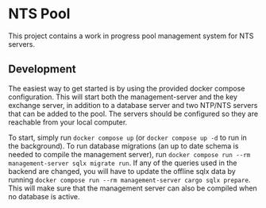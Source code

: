 # NTS Pool
This project contains a work in progress pool management system for NTS servers.

## Development
The easiest way to get started is by using the provided docker compose
configuration. This will start both the management-server and the key exchange
server, in addition to a database server and two NTP/NTS servers that can be
added to the pool. The servers should be configured so they are reachable from
your local computer.

To start, simply run `docker compose up` (or `docker compose up -d` to run in
the background). To run database migrations (an up to date schema is needed to
compile the management server), run
`docker compose run --rm management-server sqlx migrate run`. If any of the
queries used in the backend are changed, you will have to update the offline
sqlx data by running
`docker compose run --rm management-server cargo sqlx prepare`. This will make
sure that the management server can also be compiled when no database is active.
